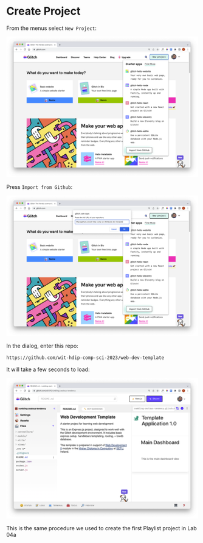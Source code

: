 # Create Project

From the menus select `New Project`:

![](img/05x.png)

Press `Import from Github`:

![](img/06x.png)

In the dialog, enter this repo:

```bash
https://github.com/wit-hdip-comp-sci-2023/web-dev-template
```

It will take a few seconds to load:

![](img/07x.png)

This is the same procedure we used to create the first Playlist project in Lab 04a
